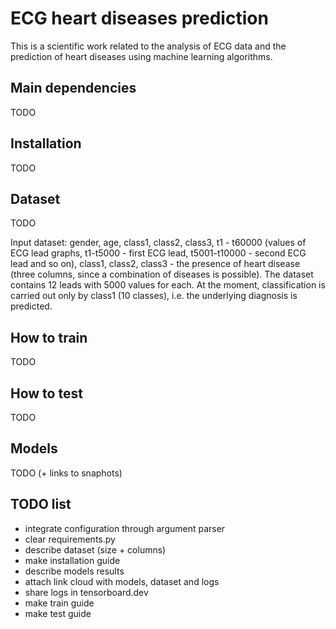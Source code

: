 # ECG heart diseases prediction

This is a scientific work related to the analysis of ECG data and the prediction of heart diseases using machine learning algorithms.

## Main dependencies
TODO

## Installation
TODO

## Dataset
TODO

Input dataset: gender, age, class1, class2, class3, t1 - t60000 (values of ECG lead graphs, t1-t5000 - first ECG lead, t5001-t10000 - second ECG lead and so on), class1, class2, class3 - the presence of heart disease (three columns, since a combination of diseases is possible).
The dataset contains 12 leads with 5000 values for each.
At the moment, classification is carried out only by class1 (10 classes), i.e. the underlying diagnosis is predicted.

## How to train
TODO

## How to test
TODO

## Models
TODO (+ links to snaphots)

## TODO list
- integrate configuration through argument parser
- clear requirements.py
- describe dataset (size + columns)
- make installation guide
- describe models results
- attach link cloud with models, dataset and logs
- share logs in tensorboard.dev
- make train guide
- make test guide
